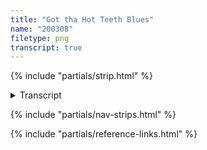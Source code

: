```yaml
---
title: "Got tha Hot Teeth Blues"
name: "200308"
filetype: png
transcript: true
---
```


{% include "partials/strip.html" %}

<details closed>
<summary>Transcript</summary>

## {{ title }}
*Published on {{ page.date.toDateString() }}*

### Panel One 
Piggins - [learn more about Piggins][p]: Ugh. I got hot teeth again.

### Panel Two
Newt: Pardon me yon' pig... ya got sum hot teeth no?
Piggins: BAH! Away ye ole' Kilroy. Pfftt!

### Panel Three
Piggins: Sigh... can I just have em' in peace?

<!--FOOTNOTES-->
<!-- [^1]: foo "bar" -->

---
</details>

{% include "partials/nav-strips.html" %}

{% include "partials/reference-links.html" %}